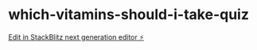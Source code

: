# which-vitamins-should-i-take-quiz

[Edit in StackBlitz next generation editor ⚡️](https://stackblitz.com/~/github.com/hamisbela/which-vitamins-should-i-take-quiz)